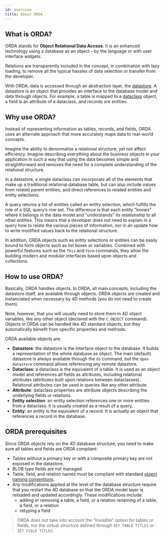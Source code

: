 ```yaml
---
id: overview
title: About ORDA
---
```


## What is ORDA?  
ORDA stands for **Object Relational Data Access**. It is an enhanced technology using a database as an object – by the language or with user interface widgets.

Relations are transparently included in the concept, in combination with lazy loading, to remove all the typical hassles of data selection or transfer from the developer.

With ORDA, data is accessed through an abstraction layer, the [datastore](datastores.md). A datastore is an object that provides an interface to the database model and data through objects. For example, a table is mapped to a [dataclass](dataclasses.md) object, a field is an attribute of a dataclass, and records are entities. 


## Why use ORDA?  
Instead of representing information as tables, records, and fields, ORDA uses an alternate approach that more accurately maps data to real-world concepts.

Imagine the ability to denormalize a relational structure, yet not affect efficiency. Imagine describing everything about the business objects in your application in such a way that using the data becomes simple and straightforward and removes the need for a complete understanding of the relational structure.

In a datastore, a single dataclass can incorporate all of the elements that make up a traditional relational database table, but can also include values from related parent entities, and direct references to related entities and entity selections.

A query returns a list of entities called an entity selection, which fulfills the role of a SQL query’s row set. The difference is that each entity "knows" where it belongs in the data model and "understands" its relationship to all other entities. This means that a developer does not need to explain in a query how to relate the various pieces of information, nor in an update how to write modified values back to the relational structure.

In addition, ORDA objects such as entity selections or entities can be easily bound to form objects such as list boxes or variables. Combined with powerful features such as the `This` and `Form` commands, they allow the building modern and modular interfaces based upon objects and collections.

## How to use ORDA?  
Basically, ORDA handles objects. In ORDA, all main concepts, including the datastore itself, are available through objects. ORDA objects are created and instanciated when necessary by 4D methods (you do not need to create them).

Note, however, that you will usually need to store them in 4D object variables, like any other object (declared with the `C_OBJECT` command). Objects in ORDA can be handled like 4D standard objects, but they automatically benefit from specific properties and methods.

ORDA available objects are:

- **Datastore**: the datastore is the interface object to the database. It builds a representation of the whole database as object. The main (default) datastore is always available through the `ds` command, but the `Open datastore` command allows referencing any remote datastore. 
- **Dataclass**: a dataclass is the equivalent of a table. It is used as an object model and references all fields as attributes, including relational attributes (attributes built upon relations between dataclasses). Relational attributes can be used in queries like any other attribute.
- **Attribute**: dataclass properties are attribute objects describing the underlying fields or relations.
- **Entity selection**: an entity selection references one or more entities from a dataclass. It is usually created as a result of a query.
- **Entity**: an entity is the equivalent of a record. It is actually an object that references a record in the database.


## ORDA prerequisites
Since ORDA objects rely on the 4D database structure, you need to make sure all tables and fields are ORDA compliant:

- Tables without a primary key or with a composite primary key are not exposed in the datastore.
- BLOB type fields are not managed.
- Table, field, and relation names must be compliant with standard [object naming conventions](Concepts/identifiers.md).
- Any modifications applied at the level of the database structure require that you restart the 4D database so that the ORDA model layer is reloaded and updated accordingly. These modifications include:
	- adding or removing a table, a field, or a relation
renaming of a table, a field, or a relation
	- retyping a field

> ORDA does not take into account the "Invisible" option for tables or fields, nor the virtual structure defined through `SET TABLE TITLES` or `SET FIELD TITLES`.


